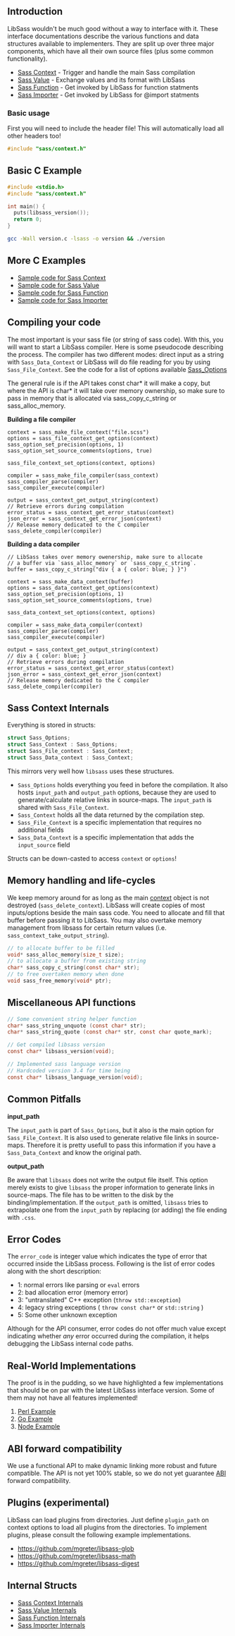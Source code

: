 ## Introduction

LibSass wouldn't be much good without a way to interface with it. These
interface documentations describe the various functions and data structures
available to implementers. They are split up over three major components, which
have all their own source files (plus some common functionality).

- [Sass Context](api-context.md) - Trigger and handle the main Sass compilation
- [Sass Value](api-value.md) - Exchange values and its format with LibSass
- [Sass Function](api-function.md) - Get invoked by LibSass for function statments
- [Sass Importer](api-importer.md) - Get invoked by LibSass for @import statments

### Basic usage

First you will need to include the header file!
This will automatically load all other headers too!

```C
#include "sass/context.h"
```

## Basic C Example

```C
#include <stdio.h>
#include "sass/context.h"

int main() {
  puts(libsass_version());
  return 0;
}
```

```bash
gcc -Wall version.c -lsass -o version && ./version
```

## More C Examples

- [Sample code for Sass Context](api-context-example.md)
- [Sample code for Sass Value](api-value-example.md)
- [Sample code for Sass Function](api-function-example.md)
- [Sample code for Sass Importer](api-importer-example.md)

## Compiling your code

The most important is your sass file (or string of sass code). With this, you
will want to start a LibSass compiler. Here is some pseudocode describing the
process. The compiler has two different modes: direct input as a string with
`Sass_Data_Context` or LibSass will do file reading for you by using
`Sass_File_Context`. See the code for a list of options available
[Sass_Options](https://github.com/sass/libsass/blob/36feef0/include/sass/interface.h#L18)

The general rule is if the API takes const char* it will make a copy, 
but where the API is char* it will take over memory ownership, so make sure to pass 
in memory that is allocated via sass_copy_c_string or sass_alloc_memory.

**Building a file compiler**

    context = sass_make_file_context("file.scss")
    options = sass_file_context_get_options(context)
    sass_option_set_precision(options, 1)
    sass_option_set_source_comments(options, true)

    sass_file_context_set_options(context, options)

    compiler = sass_make_file_compiler(sass_context)
    sass_compiler_parse(compiler)
    sass_compiler_execute(compiler)

    output = sass_context_get_output_string(context)
    // Retrieve errors during compilation
    error_status = sass_context_get_error_status(context)
    json_error = sass_context_get_error_json(context)
    // Release memory dedicated to the C compiler
    sass_delete_compiler(compiler)

**Building a data compiler**

    // LibSass takes over memory owenership, make sure to allocate
    // a buffer via `sass_alloc_memory` or `sass_copy_c_string`.
    buffer = sass_copy_c_string("div { a { color: blue; } }")

    context = sass_make_data_context(buffer)
    options = sass_data_context_get_options(context)
    sass_option_set_precision(options, 1)
    sass_option_set_source_comments(options, true)

    sass_data_context_set_options(context, options)

    compiler = sass_make_data_compiler(context)
    sass_compiler_parse(compiler)
    sass_compiler_execute(compiler)

    output = sass_context_get_output_string(context)
    // div a { color: blue; }
    // Retrieve errors during compilation
    error_status = sass_context_get_error_status(context)
    json_error = sass_context_get_error_json(context)
    // Release memory dedicated to the C compiler
    sass_delete_compiler(compiler)

## Sass Context Internals

Everything is stored in structs:

```C
struct Sass_Options;
struct Sass_Context : Sass_Options;
struct Sass_File_context : Sass_Context;
struct Sass_Data_context : Sass_Context;
```

This mirrors very well how `libsass` uses these structures.

- `Sass_Options` holds everything you feed in before the compilation. It also hosts
`input_path` and `output_path` options, because they are used to generate/calculate
relative links in source-maps. The `input_path` is shared with `Sass_File_Context`.
- `Sass_Context` holds all the data returned by the compilation step.
- `Sass_File_Context` is a specific implementation that requires no additional fields
- `Sass_Data_Context` is a specific implementation that adds the `input_source` field

Structs can be down-casted to access `context` or `options`!

## Memory handling and life-cycles

We keep memory around for as long as the main [context](api-context.md) object
is not destroyed (`sass_delete_context`). LibSass will create copies of most
inputs/options beside the main sass code. You need to allocate and fill that
buffer before passing it to LibSass. You may also overtake memory management
from libsass for certain return values (i.e. `sass_context_take_output_string`).

```C
// to allocate buffer to be filled
void* sass_alloc_memory(size_t size);
// to allocate a buffer from existing string
char* sass_copy_c_string(const char* str);
// to free overtaken memory when done
void sass_free_memory(void* ptr);
```

## Miscellaneous API functions

```C
// Some convenient string helper function
char* sass_string_unquote (const char* str);
char* sass_string_quote (const char* str, const char quote_mark);

// Get compiled libsass version
const char* libsass_version(void);

// Implemented sass language version
// Hardcoded version 3.4 for time being
const char* libsass_language_version(void);
```

## Common Pitfalls

**input_path**

The `input_path` is part of `Sass_Options`, but it also is the main option for
`Sass_File_Context`. It is also used to generate relative file links in source-
maps. Therefore it is pretty usefull to pass this information if you have a
`Sass_Data_Context` and know the original path.

**output_path**

Be aware that `libsass` does not write the output file itself. This option
merely exists to give `libsass` the proper information to generate links in
source-maps. The file has to be written to the disk by the
binding/implementation. If the `output_path` is omitted, `libsass` tries to
extrapolate one from the `input_path` by replacing (or adding) the file ending
with `.css`.

## Error Codes

The `error_code` is integer value which indicates the type of error that
occurred inside the LibSass process. Following is the list of error codes along
with the short description:

* 1: normal errors like parsing or `eval` errors
* 2: bad allocation error (memory error)
* 3: "untranslated" C++ exception (`throw std::exception`)
* 4: legacy string exceptions ( `throw const char*` or `std::string` )
* 5: Some other unknown exception

Although for the API consumer, error codes do not offer much value except
indicating whether *any* error occurred during the compilation, it helps
debugging the LibSass internal code paths.

## Real-World Implementations

The proof is in the pudding, so we have highlighted a few implementations that
should be on par with the latest LibSass interface version. Some of them may not
have all features implemented!

1. [Perl Example](https://github.com/sass/perl-libsass/blob/master/lib/CSS/Sass.xs)
2. [Go Example](https://godoc.org/github.com/wellington/go-libsass#example-Compiler--Stdin)
3. [Node Example](https://github.com/sass/node-sass/blob/master/src/binding.cpp)

## ABI forward compatibility

We use a functional API to make dynamic linking more robust and future
compatible. The API is not yet 100% stable, so we do not yet guarantee
[ABI](https://gcc.gnu.org/onlinedocs/libstdc++/manual/abi.html) forward
compatibility.

## Plugins (experimental)

LibSass can load plugins from directories. Just define `plugin_path` on context
options to load all plugins from the directories. To implement plugins, please
consult the following example implementations.

- https://github.com/mgreter/libsass-glob
- https://github.com/mgreter/libsass-math
- https://github.com/mgreter/libsass-digest

## Internal Structs

- [Sass Context Internals](api-context-internal.md)
- [Sass Value Internals](api-value-internal.md)
- [Sass Function Internals](api-function-internal.md)
- [Sass Importer Internals](api-importer-internal.md)
